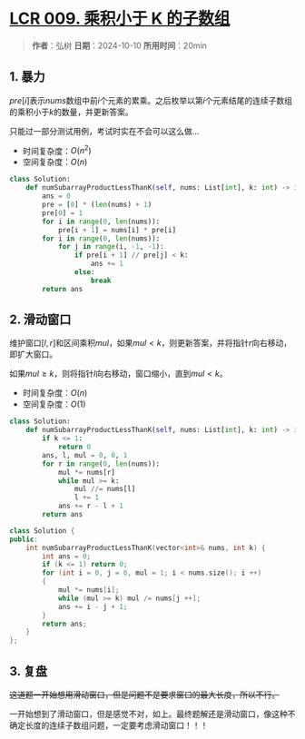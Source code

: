 # [LCR 009. 乘积小于 K 的子数组](https://leetcode.cn/problems/ZVAVXX/description/)

> **作者**：弘树
> **日期**：2024-10-10
> **所用时间**：20min

## 1. 暴力

$pre[i]$表示$nums$数组中前$i$个元素的累乘。之后枚举以第$i$个元素结尾的连续子数组的乘积小于$k$的数量，并更新答案。

只能过一部分测试用例，考试时实在不会可以这么做...

- 时间复杂度：$O(n^2)$
- 空间复杂度：$O(n)$

```python
class Solution:
    def numSubarrayProductLessThanK(self, nums: List[int], k: int) -> int:
        ans = 0
        pre = [0] * (len(nums) + 1)
        pre[0] = 1
        for i in range(0, len(nums)):
            pre[i + 1] = nums[i] * pre[i]
        for i in range(0, len(nums)):
            for j in range(i, -1, -1):
                if pre[i + 1] // pre[j] < k:
                    ans += 1
                else:
                    break
        return ans
```

## 2. 滑动窗口

维护窗口$[l, r]$和区间乘积$mul$，如果$mul < k$，则更新答案，并将指针$r$向右移动，即扩大窗口。

如果$mul \geq k$，则将指针$l$向右移动，窗口缩小，直到$mul < k$。

- 时间复杂度：$O(n)$
- 空间复杂度：$O(1)$

```python
class Solution:
    def numSubarrayProductLessThanK(self, nums: List[int], k: int) -> int:
        if k <= 1:
            return 0
        ans, l, mul = 0, 0, 1
        for r in range(0, len(nums)):
            mul *= nums[r]
            while mul >= k:
                mul //= nums[l]
                l += 1
            ans += r - l + 1
        return ans
```

```C++
class Solution {
public:
    int numSubarrayProductLessThanK(vector<int>& nums, int k) {
        int ans = 0;
        if (k <= 1) return 0;
        for (int i = 0, j = 0, mul = 1; i < nums.size(); i ++)
        {
            mul *= nums[i];
            while (mul >= k) mul /= nums[j ++];
            ans += i - j + 1;
        }
        return ans;
    }
};
```

## 3. 复盘

~~这道题一开始想用滑动窗口，但是问题不是要求窗口的最大长度，所以不行。~~

一开始想到了滑动窗口，但是感觉不对，如上。最终题解还是滑动窗口，像这种不确定长度的连续子数组问题，一定要考虑滑动窗口！！！